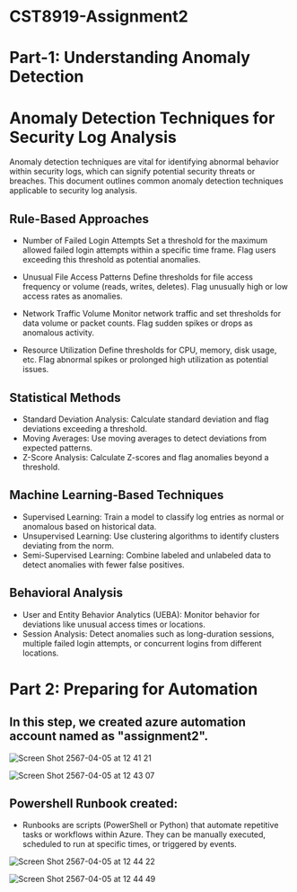 # CST8919-Assignment2
# Part-1: Understanding Anomaly Detection
# Anomaly Detection Techniques for Security Log Analysis

Anomaly detection techniques are vital for identifying abnormal behavior within security logs, which can signify potential security threats or breaches. This document outlines common anomaly detection techniques applicable to security log analysis.

## Rule-Based Approaches

- Number of Failed Login Attempts
Set a threshold for the maximum allowed failed login attempts within a specific time frame. Flag users exceeding this threshold as potential anomalies.

- Unusual File Access Patterns
Define thresholds for file access frequency or volume (reads, writes, deletes). Flag unusually high or low access rates as anomalies.

- Network Traffic Volume
Monitor network traffic and set thresholds for data volume or packet counts. Flag sudden spikes or drops as anomalous activity.

- Resource Utilization
Define thresholds for CPU, memory, disk usage, etc. Flag abnormal spikes or prolonged high utilization as potential issues.

## Statistical Methods

- Standard Deviation Analysis: Calculate standard deviation and flag deviations exceeding a threshold.
- Moving Averages: Use moving averages to detect deviations from expected patterns.
- Z-Score Analysis: Calculate Z-scores and flag anomalies beyond a threshold.

## Machine Learning-Based Techniques

- Supervised Learning: Train a model to classify log entries as normal or anomalous based on historical data.
- Unsupervised Learning: Use clustering algorithms to identify clusters deviating from the norm.
- Semi-Supervised Learning: Combine labeled and unlabeled data to detect anomalies with fewer false positives.

## Behavioral Analysis

- User and Entity Behavior Analytics (UEBA): Monitor behavior for deviations like unusual access times or locations.
- Session Analysis: Detect anomalies such as long-duration sessions, multiple failed login attempts, or concurrent logins from different locations.


# Part 2: Preparing for Automation

## In this step, we created azure automation account named as "assignment2".


![Screen Shot 2567-04-05 at 12 41 21](https://github.com/TheTeeThailand/CST8919-Assignment2/assets/157184669/955bb191-a2b9-4848-a0ad-c3177e5fc471)


![Screen Shot 2567-04-05 at 12 43 07](https://github.com/TheTeeThailand/CST8919-Assignment2/assets/157184669/5f774c2a-a0f9-488b-8300-5358e51e51f7)


## Powershell Runbook created:

- Runbooks are scripts (PowerShell or Python) that automate repetitive tasks or workflows within Azure. They can be manually executed, scheduled to run at specific times, or triggered by events.
 
![Screen Shot 2567-04-05 at 12 44 22](https://github.com/TheTeeThailand/CST8919-Assignment2/assets/157184669/2538974a-0a6f-440b-8bdc-834242a25085)

![Screen Shot 2567-04-05 at 12 44 49](https://github.com/TheTeeThailand/CST8919-Assignment2/assets/157184669/7d1b6a11-ace6-497c-bf15-e0d461114601)



